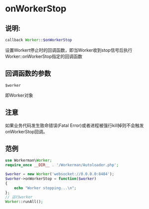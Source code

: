 # onWorkerStop
## 说明:
```php
callback Worker::$onWorkerStop
```

设置Workert停止时的回调函数，即当Worker收到stop信号后执行Worker::onWorkerStop指定的回调函数

## 回调函数的参数

``` $worker ```

即Worker对象

## 注意
如果业务代码发生致命错误(Fatal Error)或者进程被强行kill掉则不会触发onWorkerStop回调。

## 范例

```php
use Workerman\Worker;
require_once __DIR__ . '/Workerman/Autoloader.php';

$worker = new Worker('websocket://0.0.0.0:8484');
$worker->onWorkerStop = function($worker)
{
    echo "Worker stopping...\n";
};
// 运行worker
Worker::runAll();
```
